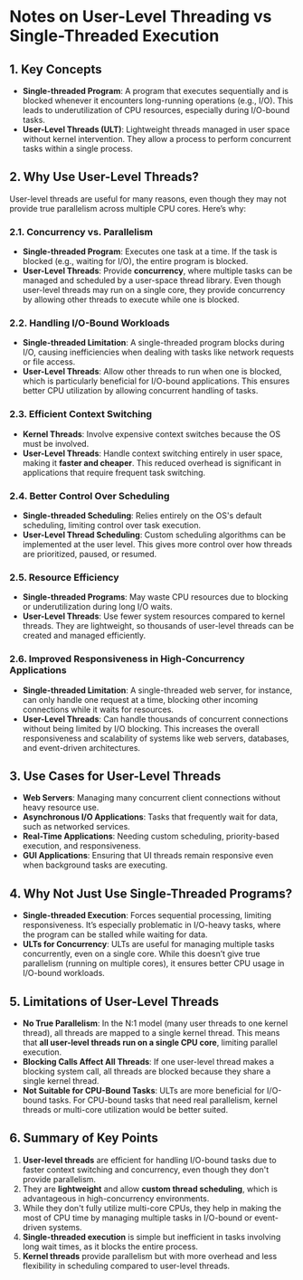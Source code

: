 # Notes on User-Level Threading vs Single-Threaded Execution

## 1. **Key Concepts**
- **Single-threaded Program**: A program that executes sequentially and is blocked whenever it encounters long-running operations (e.g., I/O). This leads to underutilization of CPU resources, especially during I/O-bound tasks.
- **User-Level Threads (ULT)**: Lightweight threads managed in user space without kernel intervention. They allow a process to perform concurrent tasks within a single process.

## 2. **Why Use User-Level Threads?**
User-level threads are useful for many reasons, even though they may not provide true parallelism across multiple CPU cores. Here’s why:

### 2.1. **Concurrency vs. Parallelism**
- **Single-threaded Program**: Executes one task at a time. If the task is blocked (e.g., waiting for I/O), the entire program is blocked.
- **User-Level Threads**: Provide **concurrency**, where multiple tasks can be managed and scheduled by a user-space thread library. Even though user-level threads may run on a single core, they provide concurrency by allowing other threads to execute while one is blocked.

### 2.2. **Handling I/O-Bound Workloads**
- **Single-threaded Limitation**: A single-threaded program blocks during I/O, causing inefficiencies when dealing with tasks like network requests or file access.
- **User-Level Threads**: Allow other threads to run when one is blocked, which is particularly beneficial for I/O-bound applications. This ensures better CPU utilization by allowing concurrent handling of tasks.

### 2.3. **Efficient Context Switching**
- **Kernel Threads**: Involve expensive context switches because the OS must be involved.
- **User-Level Threads**: Handle context switching entirely in user space, making it **faster and cheaper**. This reduced overhead is significant in applications that require frequent task switching.

### 2.4. **Better Control Over Scheduling**
- **Single-threaded Scheduling**: Relies entirely on the OS's default scheduling, limiting control over task execution.
- **User-Level Thread Scheduling**: Custom scheduling algorithms can be implemented at the user level. This gives more control over how threads are prioritized, paused, or resumed.

### 2.5. **Resource Efficiency**
- **Single-threaded Programs**: May waste CPU resources due to blocking or underutilization during long I/O waits.
- **User-Level Threads**: Use fewer system resources compared to kernel threads. They are lightweight, so thousands of user-level threads can be created and managed efficiently.

### 2.6. **Improved Responsiveness in High-Concurrency Applications**
- **Single-threaded Limitation**: A single-threaded web server, for instance, can only handle one request at a time, blocking other incoming connections while it waits for resources.
- **User-Level Threads**: Can handle thousands of concurrent connections without being limited by I/O blocking. This increases the overall responsiveness and scalability of systems like web servers, databases, and event-driven architectures.

## 3. **Use Cases for User-Level Threads**
- **Web Servers**: Managing many concurrent client connections without heavy resource use.
- **Asynchronous I/O Applications**: Tasks that frequently wait for data, such as networked services.
- **Real-Time Applications**: Needing custom scheduling, priority-based execution, and responsiveness.
- **GUI Applications**: Ensuring that UI threads remain responsive even when background tasks are executing.

## 4. **Why Not Just Use Single-Threaded Programs?**
- **Single-threaded Execution**: Forces sequential processing, limiting responsiveness. It’s especially problematic in I/O-heavy tasks, where the program can be stalled while waiting for data.
- **ULTs for Concurrency**: ULTs are useful for managing multiple tasks concurrently, even on a single core. While this doesn’t give true parallelism (running on multiple cores), it ensures better CPU usage in I/O-bound workloads.

## 5. **Limitations of User-Level Threads**
- **No True Parallelism**: In the N:1 model (many user threads to one kernel thread), all threads are mapped to a single kernel thread. This means that **all user-level threads run on a single CPU core**, limiting parallel execution.
- **Blocking Calls Affect All Threads**: If one user-level thread makes a blocking system call, all threads are blocked because they share a single kernel thread.
- **Not Suitable for CPU-Bound Tasks**: ULTs are more beneficial for I/O-bound tasks. For CPU-bound tasks that need real parallelism, kernel threads or multi-core utilization would be better suited.

## 6. **Summary of Key Points**
1. **User-level threads** are efficient for handling I/O-bound tasks due to faster context switching and concurrency, even though they don't provide parallelism.
2. They are **lightweight** and allow **custom thread scheduling**, which is advantageous in high-concurrency environments.
3. While they don't fully utilize multi-core CPUs, they help in making the most of CPU time by managing multiple tasks in I/O-bound or event-driven systems.
4. **Single-threaded execution** is simple but inefficient in tasks involving long wait times, as it blocks the entire process.
5. **Kernel threads** provide parallelism but with more overhead and less flexibility in scheduling compared to user-level threads.

